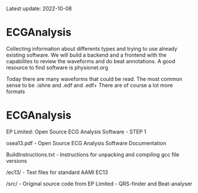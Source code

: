 Latest update: 2022-10-08
# ECGAnalysis
Collecting information about differents types and trying to use already existing software. 
We will build a backend and a frontend with the capabilites to review the waveforms and do beat annotations. 
A good resource to find software is physionet.org

Today there are many waveforms that could be read. The most common sense to be .ishne and .edf and .edf+ 
There are of course a lot more formats


# ECGAnalysis
EP Limited:  Open Source ECG Analysis Software - STEP 1

osea13.pdf - Open Source ECG Analysis Software Documentation 

BuildInstructions.txt -  Instructions for unpacking and compiling gcc file versions

/ec13/ - Test files for standard AAMI EC13

/src/  - Original source code from EP Limited - QRS-finder and Beat-analyser
